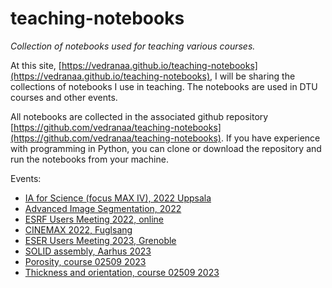 # teaching-notebooks
*Collection of notebooks used for teaching various courses.*


At this site, [https://vedranaa.github.io/teaching-notebooks](https://vedranaa.github.io/teaching-notebooks), I will be sharing the collections of notebooks I use in teaching. The notebooks are used in DTU courses and other events.

All notebooks are collected in the associated github repository [https://github.com/vedranaa/teaching-notebooks](https://github.com/vedranaa/teaching-notebooks). If you have experience with programming in Python, you can clone or download the repository and run the notebooks from your machine.

Events:
 - [IA for Science (focus MAX IV), 2022 Uppsala](https://htmlpreview.github.io/?https://github.com/vedranaa/teaching-notebooks/blob/main/events/IA_for_science_2022.html)
 - [Advanced Image Segmentation, 2022](https://htmlpreview.github.io/?https://github.com/vedranaa/teaching-notebooks/blob/main/events/Advanced_segmentation_2022.html)
 - [ESRF Users Meeting 2022, online](https://htmlpreview.github.io/?https://github.com/vedranaa/teaching-notebooks/blob/main/events/ESRF_UM_2022.html)
 - [CINEMAX 2022, Fuglsang](events/CINEMAX_2022.md)
- [ESER Users Meeting 2023, Grenoble](events/ESRF_UM_2023.md)
- [SOLID assembly, Aarhus 2023](events/SOLID_assembly_2023.md)
- [Porosity, course 02509 2023](events/Course_02509_week6_2023.md)
- [Thickness and orientation, course 02509 2023](events/Course_02509_week10_2023.md)

